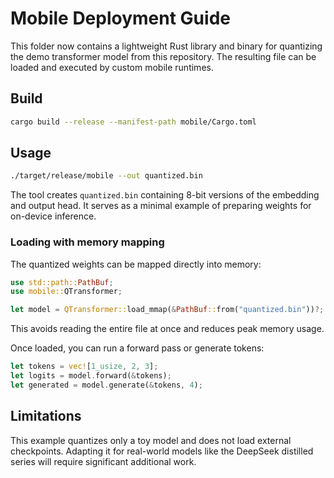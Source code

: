 # Mobile Deployment Guide

This folder now contains a lightweight Rust library and binary for quantizing the demo transformer model from this repository. The resulting file can be loaded and executed by custom mobile runtimes.

## Build

```bash
cargo build --release --manifest-path mobile/Cargo.toml
```

## Usage

```bash
./target/release/mobile --out quantized.bin
```

The tool creates `quantized.bin` containing 8-bit versions of the embedding and output head. It serves as a minimal example of preparing weights for on-device inference.

### Loading with memory mapping

The quantized weights can be mapped directly into memory:

```rust
use std::path::PathBuf;
use mobile::QTransformer;

let model = QTransformer::load_mmap(&PathBuf::from("quantized.bin"))?;
```

This avoids reading the entire file at once and reduces peak memory usage.

Once loaded, you can run a forward pass or generate tokens:

```rust
let tokens = vec![1_usize, 2, 3];
let logits = model.forward(&tokens);
let generated = model.generate(&tokens, 4);
```

## Limitations

This example quantizes only a toy model and does not load external checkpoints. Adapting it for real-world models like the DeepSeek distilled series will require significant additional work.
